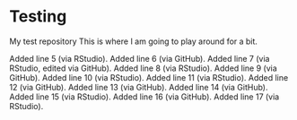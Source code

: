 # Testing
My test repository
This is where I am going to play around for a bit. 

Added line 5 (via RStudio).
Added line 6 (via GitHub).
Added line 7 (via RStudio, edited via GitHub). 
Added line 8 (via RStudio). 
Added line 9 (via GitHub). 
Added line 10 (via RStudio).
Added line 11 (via RStudio).
Added line 12 (via GitHub). 
Added line 13 (via GitHub). 
Added line 14 (via GitHub). 
Added line 15 (via RStudio).
Added line 16 (via GitHub). 
Added line 17 (via RStudio).
